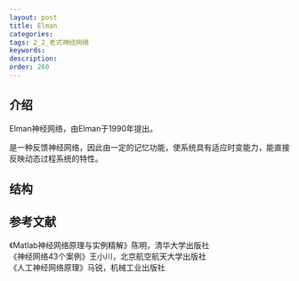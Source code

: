 ```yaml
---
layout: post
title: Elman
categories:
tags: 2_2_老式神经网络
keywords:
description:
order: 260
---
```



## 介绍

Elman神经网络，由Elman于1990年提出。  


是一种反馈神经网络，因此由一定的记忆功能，使系统具有适应时变能力，能直接反映动态过程系统的特性。  


## 结构

## 参考文献
《Matlab神经网络原理与实例精解》陈明，清华大学出版社   
《神经网络43个案例》王小川，北京航空航天大学出版社  
《人工神经网络原理》马锐，机械工业出版社  

